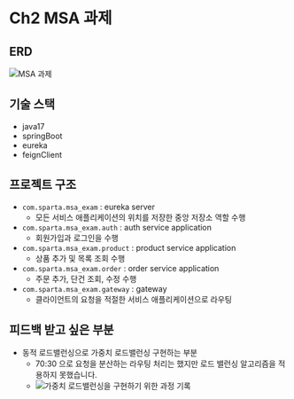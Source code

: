# Ch2 MSA 과제
## ERD
![MSA 과제](https://github.com/user-attachments/assets/c80bb709-c379-4727-bf87-8dc19795674d)
## 기술 스택
- java17
- springBoot
- eureka
- feignClient
## 프로젝트 구조
- `com.sparta.msa_exam` : eureka server
  - 모든 서비스 애플리케이션의 위치를 저장한 중앙 저장소 역할 수행
- `com.sparta.msa_exam.auth` : auth service application
  - 회원가입과 로그인을 수행
- `com.sparta.msa_exam.product` : product service application
  - 상품 추가 및 목록 조회 수행
- `com.sparta.msa_exam.order` : order service application
  - 주문 추가, 단건 조회, 수정 수행
- `com.sparta.msa_exam.gateway` : gateway
  - 클라이언트의 요청을 적절한 서비스 애플리케이션으로 라우팅
## 피드백 받고 싶은 부분
- 동적 로드밸런싱으로 가중치 로드밸런싱 구현하는 부분
  - 70:30 으로 요청을 분산하는 라우팅 처리는 했지만 로드 밸런싱 알고리즘을 적용하지 못했습니다. 
  - ![가중치 로드밸런싱을 구현하기 위한 과정 기록](https://www.notion.so/MSA-151f00770cdf80a9a644e10a293049b7)